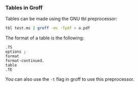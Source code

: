 ### Tables in Groff

Tables can be made using the GNU tbl preprocessor:

```sh
tbl test.ms | groff -ms -Tpdf > o.pdf
```

The format of a table is the following:

```
.TS
options ;
format 
format-continued.
table
.TE
```

You can also use the `-t` flag in groff to use this preprocessor.
